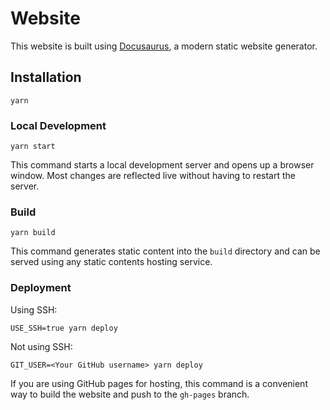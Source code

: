 Website
=======

This website is built using [Docusaurus](https://docusaurus.io/), a modern static website generator.

Installation
------------

```console
yarn
```

### Local Development


```console
yarn start
```

This command starts a local development server and opens up a browser window. Most changes are reflected live without
having to restart the server.

### Build

```console
yarn build
```

This command generates static content into the `build` directory and can be served using any static contents hosting
service.

### Deployment

Using SSH:

```console
USE_SSH=true yarn deploy
```

Not using SSH:

```console
GIT_USER=<Your GitHub username> yarn deploy
```

If you are using GitHub pages for hosting, this command is a convenient way to build the website and push to the `gh-pages` branch.
